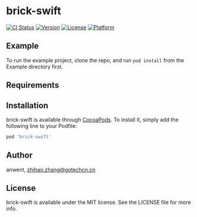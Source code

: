 # brick-swift

[![CI Status](https://img.shields.io/travis/anwent/brick-swift.svg?style=flat)](https://travis-ci.org/anwent/brick-swift)
[![Version](https://img.shields.io/cocoapods/v/brick-swift.svg?style=flat)](https://cocoapods.org/pods/brick-swift)
[![License](https://img.shields.io/cocoapods/l/brick-swift.svg?style=flat)](https://cocoapods.org/pods/brick-swift)
[![Platform](https://img.shields.io/cocoapods/p/brick-swift.svg?style=flat)](https://cocoapods.org/pods/brick-swift)

## Example

To run the example project, clone the repo, and run `pod install` from the Example directory first.

## Requirements

## Installation

brick-swift is available through [CocoaPods](https://cocoapods.org). To install
it, simply add the following line to your Podfile:

```ruby
pod 'brick-swift'
```

## Author

anwent, zhihao.zhang@gotechcn.cn

## License

brick-swift is available under the MIT license. See the LICENSE file for more info.
